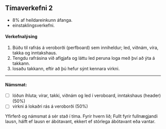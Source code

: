 ## Tímaverkefni 2

- 8% af heildareinkunn áfanga.
- einstaklingsverkefni.

#### Verkefnalýsing
   1. Búðu til rafrás á veroborði (perfboard) sem inniheldur; led, viðnám, víra, takka og inntakshaus.
   1. Tengdu rafrásina við aflgjafa og láttu led peruna loga með því að ýta á takkann.
   1. losaðu takkann, eftir að þú hefur sýnt kennara virkni.

---

#### Námsmat:
- [ ] lóðun íhluta; vírar, takki, viðnám og led í veroboard, inntakshaus (header) (50%)
- [ ] virkni á lokaðri rás á veroborði (50%)

Yfirferð og námsmat á sér stað í tíma. Fyrir hvern lið; Fullt fyrir fullnægjandi lausn, hálft ef lausn er ábótavant, ekkert ef stórlega ábótavant eða vantar.
